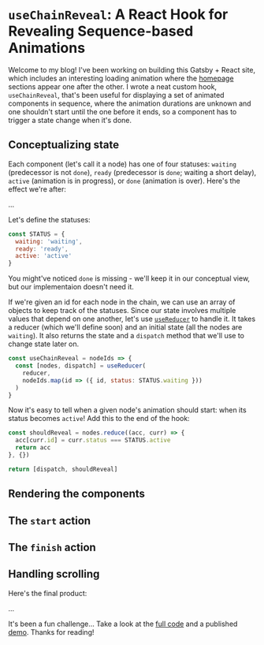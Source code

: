 # `useChainReveal`: A React Hook for Revealing Sequence-based Animations

Welcome to my blog! I've been working on building this Gatsby + React site, which includes an interesting loading animation where the [homepage]('/') sections appear one after the other. I wrote a neat custom hook, `useChainReveal`, that's been useful for displaying a set of animated components in sequence, where the animation durations are unknown and one shouldn't start until the one before it ends, so a component has to trigger a state change when it's done.

## Conceptualizing state

Each component (let's call it a node) has one of four statuses: `waiting` (predecessor is not `done`), `ready` (predecessor is `done`; waiting a short delay), `active` (animation is in progress), or `done` (animation is over). Here's the effect we're after:

...

Let's define the statuses:

```javascript
const STATUS = {
  waiting: 'waiting',
  ready: 'ready',
  active: 'active'
}
```

You might've noticed `done` is missing - we'll keep it in our conceptual view, but our implementaion doesn't need it.

If we're given an id for each node in the chain, we can use an array of objects to keep track of the statuses. Since our state involves multiple values that depend on one another, let's use [`useReducer`]() to handle it. It takes a reducer (which we'll define soon) and an initial state (all the nodes are `waiting`). It also returns the state and a `dispatch` method that we'll use to change state later on.

```javascript
const useChainReveal = nodeIds => {
  const [nodes, dispatch] = useReducer(
    reducer,
    nodeIds.map(id => ({ id, status: STATUS.waiting }))
  )
}
```

Now it's easy to tell when a given node's animation should start: when its status becomes `active`! Add this to the end of the hook:

```javascript
const shouldReveal = nodes.reduce((acc, curr) => {
  acc[curr.id] = curr.status === STATUS.active
  return acc
}, {})

return [dispatch, shouldReveal]
```

## Rendering the components

## The `start` action

## The `finish` action

## Handling scrolling

Here's the final product:

...

It's been a fun challenge... Take a look at the [full code]() and a published [demo](). Thanks for reading!
